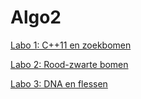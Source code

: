 # Algo2

[Labo 1: C++11 en zoekbomen](https://github.com/Jonasvd/Algo2/tree/master/Labo1)

[Labo 2: Rood-zwarte bomen](https://github.com/Jonasvd/Algo2/tree/master/Labo2)

[Labo 3: DNA en flessen](https://github.com/Jonasvd/Algo2/tree/master/Labo3)
